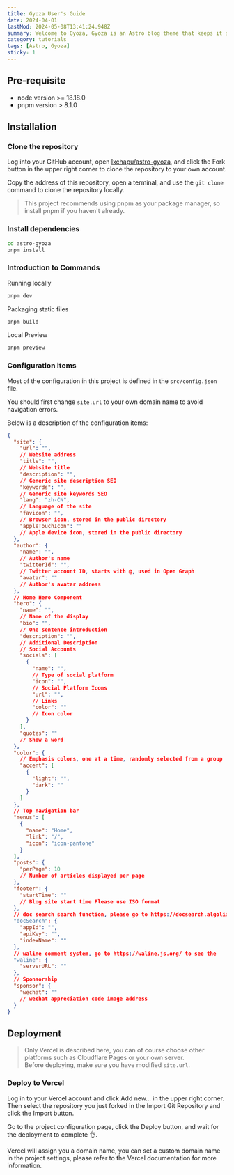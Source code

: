 ```yaml
---
title: Gyoza User's Guide
date: 2024-04-01
lastMod: 2024-05-08T13:41:24.948Z
summary: Welcome to Gyoza, Gyoza is an Astro blog theme that keeps it simple and cute. This post will introduce how to use and deploy Gyoza.
category: tutorials
tags: [Astro, Gyoza]
sticky: 1
---
```


## Pre-requisite

- node version >= 18.18.0
- pnpm version > 8.1.0

## Installation

### Clone the repository

Log into your GitHub account, open [lxchapu/astro-gyoza](https://github.com/lxchapu/astro-gyoza), and click the Fork button in the upper right corner to clone the repository to your own account.

Copy the address of this repository, open a terminal, and use the `git clone` command to clone the repository locally.

> This project recommends using pnpm as your package manager, so install pnpm if you haven't already.

### Install dependencies

```sh
cd astro-gyoza
pnpm install
```

### Introduction to Commands

Running locally

```sh
pnpm dev
```

Packaging static files

```sh
pnpm build
```

Local Preview

```sh
pnpm preview
```

### Configuration items

Most of the configuration in this project is defined in the `src/config.json` file.

You should first change `site.url` to your own domain name to avoid navigation errors.

Below is a description of the configuration items:

```json
{
  "site": {
    "url": "",
    // Website address
    "title": "",
    // Website title
    "description": "",
    // Generic site description SEO
    "keywords": "",
    // Generic site keywords SEO
    "lang": "zh-CN",
    // Language of the site
    "favicon": "",
    // Browser icon, stored in the public directory
    "appleTouchIcon": ""
    // Apple device icon, stored in the public directory
  },
  "author": {
    "name": "",
    // Author's name
    "twitterId": "",
    // Twitter account ID, starts with @, used in Open Graph
    "avatar": ""
    // Author's avatar address
  },
  // Home Hero Component
  "hero": {
    "name": "",
    // Name of the display
    "bio": "",
    // One sentence introduction
    "description": "",
    // Additional Description
    // Social Accounts
    "socials": [
      {
        "name": "",
        // Type of social platform
        "icon": "",
        // Social Platform Icons
        "url": "",
        // Links
        "color": ""
        // Icon color
      }
    ],
    "quotes": ""
    // Show a word
  },
  "color": {
    // Emphasis colors, one at a time, randomly selected from a group
    "accent": [
      {
        "light": "",
        "dark": ""
      }
    ]
  },
  // Top navigation bar
  "menus": [
    {
      "name": "Home",
      "link": "/",
      "icon": "icon-pantone"
    }
  ],
  "posts": {
    "perPage": 10
    // Number of articles displayed per page
  },
  "footer": {
    "startTime": ""
    // Blog site start time Please use ISO format
  },
  // doc search search function, please go to https://docsearch.algolia.com/apply/ to request it.
  "docSearch": {
    "appId": "",
    "apiKey": "",
    "indexName": ""
  },
  // waline comment system, go to https://waline.js.org/ to see the
  "waline": {
    "serverURL": ""
  },
  // Sponsorship
  "sponsor": {
    "wechat": ""
    // wechat appreciation code image address
  }
}
```

## Deployment

> Only Vercel is described here, you can of course choose other platforms such as Cloudflare Pages or your own server.  
> Before deploying, make sure you have modified `site.url`.

### Deploy to Vercel

Log in to your Vercel account and click Add new... in the upper right corner. Then select the repository you just forked in the Import Git Repository and click the Import
button.

Go to the project configuration page, click the Deploy button, and wait for the deployment to complete 👌.

Vercel will assign you a domain name, you can set a custom domain name in the project settings, please refer to the Vercel documentation for more information.
